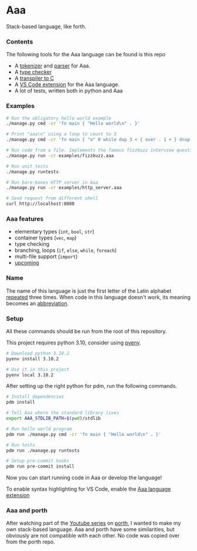 # Aaa
Stack-based language, like forth.

### Contents
The following tools for the Aaa language can be found is this repo
* A [tokenizer](./aaa/tokenizer/) and [parser](./aaa/parser/) for Aaa.
* A [type checker](./aaa/type_checker/)
* A [transpiler to C](./aaa/transpiler/)
* A [VS Code extension](./aaa-vscode-extension/README.md) for the Aaa language.
* A lot of tests, written both in python and Aaa

### Examples
```sh
# Run the obligatory hello world example
./manage.py cmd -cr 'fn main { "Hello world\n" . }'

# Print "aaa\n" using a loop to count to 3
./manage.py cmd -cr 'fn main { "a" 0 while dup 3 < { over . 1 + } drop drop "\n" . }'

# Run code from a file. Implements the famous fizzbuzz interview question.
./manage.py run -cr examples/fizzbuzz.aaa

# Run unit tests
./manage.py runtests

# Run bare-bones HTTP server in Aaa
./manage.py run -cr examples/http_server.aaa

# Send request from different shell
curl http://localhost:8080
```

### Aaa features
- elementary types (`int`, `bool`, `str`)
- container types (`vec`, `map`)
- type checking
- branching, loops (`if`, `else`, `while`, `foreach`)
- multi-file support (`import`)
- [upcoming](https://github.com/lk16/aaa/issues?q=is%3Aissue+is%3Aopen+label%3Aenhancement)

### Name
The name of this language is just the first letter of the Latin alphabet [repeated](#Examples) three times. When code in this language doesn't work, its meaning becomes an [abbreviation](https://en.uncyclopedia.co/wiki/AAAAAAAAA!).

### Setup
All these commands should be run from the root of this repository.

This project requires python 3.10, consider using [pyenv](https://github.com/pyenv/pyenv).

```sh
# Download python 3.10.2
pyenv install 3.10.2

# Use it in this project
pyenv local 3.10.2
```

After setting up the right python for pdm, run the following commands.

```sh
# Install dependencies
pdm install

# Tell Aaa where the standard library lives
export AAA_STDLIB_PATH=$(pwd)/stdlib

# Run hello world program
pdm run ./manage.py cmd -cr 'fn main { "Hello world\n" . }'

# Run tests
pdm run ./manage.py runtests

# Setup pre-commit hooks
pdm run pre-commit install
```

Now you can start running code in Aaa or develop the language!

To enable syntax highlighting for VS Code, enable the [Aaa language extension](./aaa-vscode-extension/README.md)


### Aaa and porth
After watching part of the [Youtube series](https://www.youtube.com/playlist?list=PLpM-Dvs8t0VbMZA7wW9aR3EtBqe2kinu4) on [porth](https://gitlab.com/tsoding/porth), I wanted to make my own stack-based language. Aaa and porth have some similarities, but obviously are not compatible with each other. No code was copied over from the porth repo.
